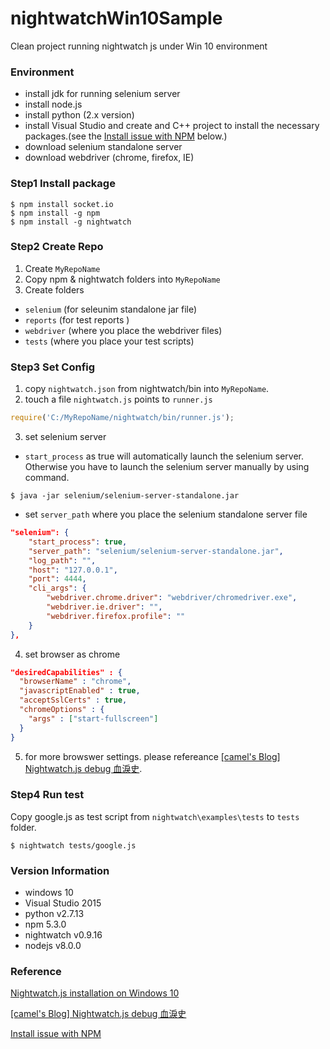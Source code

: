 # nightwatchWin10Sample
Clean project running nightwatch js under Win 10 environment


### Environment
* install jdk for running selenium server
* install node.js
* install python (2.x version)
* install Visual Studio and create and C++ project to install the necessary packages.(see the [Install issue with NPM](https://github.com/socketio/socket.io/issues/2277) below.)
* download selenium standalone server
* download webdriver (chrome, firefox, IE)

### Step1 Install package
```{r, engine='bash', count_lines}
$ npm install socket.io
$ npm install -g npm
$ npm install -g nightwatch
```

### Step2 Create Repo
1. Create `MyRepoName`
2. Copy npm & nightwatch folders into `MyRepoName`
3. Create folders 
* `selenium` (for seleunim standalone jar file)
* `reports` (for test reports )
* `webdriver` (where you place the webdriver files)
* `tests` (where you place your test scripts)

### Step3 Set Config
1. copy `nightwatch.json` from nightwatch/bin into `MyRepoName`.
2. touch a file `nightwatch.js` points to `runner.js`
```js
require('C:/MyRepoName/nightwatch/bin/runner.js');
```
3. set selenium server
* `start_process` as true will automatically launch the selenium server. Otherwise you have to launch the selenium server manually by using command.
```{r, engine='bash', count_lines}
$ java -jar selenium/selenium-server-standalone.jar
```
* set `server_path` where you place the selenium standalone server file
```json
"selenium": {
    "start_process": true,
    "server_path": "selenium/selenium-server-standalone.jar",
    "log_path": "",
    "host": "127.0.0.1",
    "port": 4444,
    "cli_args": {
        "webdriver.chrome.driver": "webdriver/chromedriver.exe",
        "webdriver.ie.driver": "",
        "webdriver.firefox.profile": ""
    }
},
```

4. set browser as chrome
```json
"desiredCapabilities" : {
  "browserName" : "chrome",
  "javascriptEnabled" : true,
  "acceptSslCerts" : true,
  "chromeOptions" : {
    "args" : ["start-fullscreen"]
  }
}
```

5. for more browswer settings. please refereance [[camel's Blog] Nightwatch.js debug 血淚史](https://blog.camel2243.com/2017/06/17/test-nightwatch-debug-%E8%A1%80%E6%B7%9A%E5%8F%B2/).
### Step4 Run test
Copy google.js as test script from `nightwatch\examples\tests` to `tests` folder.
```{r, engine='git', count_lines}
$ nightwatch tests/google.js
```

### Version Information
* windows 10
* Visual Studio 2015
* python v2.7.13
* npm 5.3.0
* nightwatch v0.9.16
* nodejs v8.0.0

### Reference 
[Nightwatch.js installation on Windows 10](https://www.youtube.com/watch?v=93ndNx-h1ag)

[[camel's Blog] Nightwatch.js debug 血淚史](https://blog.camel2243.com/2017/06/17/test-nightwatch-debug-%E8%A1%80%E6%B7%9A%E5%8F%B2/)

[Install issue with NPM](https://github.com/socketio/socket.io/issues/2277)



